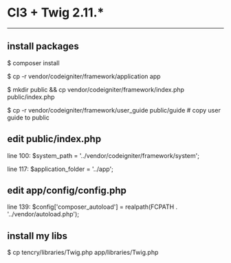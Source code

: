 # CI3 + Twig 2.11.*
---

## install packages

$ composer install

$ cp -r vendor/codeigniter/framework/application app

$ mkdir public && cp vendor/codeigniter/framework/index.php public/index.php

$ cp -r vendor/codeigniter/framework/user_guide public/guide # copy user guide to public


## edit public/index.php

line 100: $system_path = '../vendor/codeigniter/framework/system';

line 117: $application_folder = '../app';


## edit app/config/config.php

line 139: $config['composer_autoload'] = realpath(FCPATH . '../vendor/autoload.php');


## install my libs
$ cp tencry/libraries/Twig.php app/libraries/Twig.php